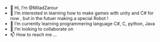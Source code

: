 - 👋 Hi, I’m @MiladZarour
- 👀 I’m interested in learning how to make games with unity and C# for now , but in the futuer making a special Robot !
- 🌱 I’m currently learning programmering language C#, C, python, Java
- 💞️ I’m looking to collaborate on 
- 📫 How to reach me ...

<!---
MiladZarour/MiladZarour is a ✨ special ✨ repository because its `README.md` (this file) appears on your GitHub profile.
You can click the Preview link to take a look at your changes.
--->

